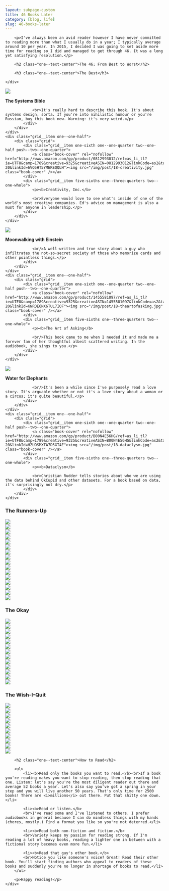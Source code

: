 ```yaml
---
layout: subpage-custom
title: 46 Books Later
category: [blog, life]
slug: 46-books-later
---
```


<div class="grid grid--full">
	<div class="grid__item push--one--two-twelfths one--eight-twelfths push--two--two-tenths two--six-tenths">

		<p>I've always been an avid reader however I have never committed to reading more than what I usually do in a year; I typically average around 10 per year. In 2015, I decided I was going to set aside more time for reading so I did and managed to get through 46. It was a long yet satisfying resolution.</p>

		<h2 class="one--text-center">The 46; From Best to Worst</h2>

		<h3 class="one--text-center">The Best</h3>

	</div>
</div>

<div class="grid">
	<div class="grid__item one--one-half">
		<div class="grid">
			<div class="grid__item one-sixth one--one-quarter two--one-half push--two--one-quarter">
				<a class="book-cover" rel="nofollow" class="book-cover" href="http://www.amazon.com/gp/product/0961825170/ref=as_li_tl?ie=UTF8&camp=1789&creative=9325&creativeASIN=0961825170&linkCode=as2&tag=heltraprodes-20&linkId=OSDRIO2RM32JGGKB"><img src="/img/post/18-thesystemsbible.jpg" class="book-cover" /></a>
			</div>
			<div class="grid__item five-sixths one--three-quarters two--one-whole">
				<p><b>The Systems Bible</b>

				<br>It's really hard to describe this book. It's about systems design, sorta. If you're into nihilistic humour or you're Russian, buy this book now. Warning: it's very weird.</p>
			</div>
		</div>
	</div>
	<div class="grid__item one--one-half">
		<div class="grid">
			<div class="grid__item one-sixth one--one-quarter two--one-half push--two--one-quarter">
				<a class="book-cover" rel="nofollow" href="http://www.amazon.com/gp/product/0812993012/ref=as_li_tl?ie=UTF8&camp=1789&creative=9325&creativeASIN=0812993012&linkCode=as2&tag=heltraprodes-20&linkId=6VQ5HT5YMEKEQQLH"><img src="/img/post/18-creativity.jpg" class="book-cover" /></a>
			</div>
			<div class="grid__item five-sixths one--three-quarters two--one-whole">
				<p><b>Creativity, Inc.</b>

				<br>Everyone would love to see what's inside of one of the world's most creative companies. Ed's advice on management is also a must for anyone in leadership.</p>
			</div>
		</div>
	</div>
</div>

<div class="grid">
	<div class="grid__item one--one-half">
		<div class="grid">
			<div class="grid__item one-sixth one--one-quarter two--one-half push--two--one-quarter">
				<a class="book-cover" rel="nofollow" href="http://www.amazon.com/gp/product/0143120530/ref=as_li_tl?ie=UTF8&camp=1789&creative=9325&creativeASIN=0143120530&linkCode=as2&tag=heltraprodes-20&linkId=WZ5MAR7MG67VMIVA"><img src="/img/post/18-moonwalkingwitheinstein.jpg" class="book-cover" /></a>
			</div>
			<div class="grid__item five-sixths one--three-quarters two--one-whole">
				<p><b>Moonwalking with Einstein</b>

				<br/>A well-written and true story about a guy who infiltrates the not-so-secret society of those who memorize cards and other pointless things.</p>
			</div>
		</div>
	</div>
	<div class="grid__item one--one-half">
		<div class="grid">
			<div class="grid__item one-sixth one--one-quarter two--one-half push--two--one-quarter">
				<a class="book-cover" rel="nofollow" href="http://www.amazon.com/gp/product/1455581097/ref=as_li_tl?ie=UTF8&camp=1789&creative=9325&creativeASIN=1455581097&linkCode=as2&tag=heltraprodes-20&linkId=KNRDE6NX6TUL7IOF"><img src="/img/post/18-theartofasking.jpg" class="book-cover" /></a>
			</div>
			<div class="grid__item five-sixths one--three-quarters two--one-whole">
				<p><b>The Art of Asking</b>

				<br/>This book came to me when I needed it and made me a forever fan of her thoughtful albeit scattered writing. In the audiobook, she sings to you.</p>
			</div>
		</div>
	</div>
</div>

<div class="grid">
	<div class="grid__item one--one-half">
		<div class="grid">
			<div class="grid__item one-sixth one--one-quarter two--one-half push--two--one-quarter">
				<a class="book-cover" rel="nofollow" href="http://www.amazon.com/gp/product/1565125606/ref=as_li_tl?ie=UTF8&camp=1789&creative=9325&creativeASIN=1565125606&linkCode=as2&tag=heltraprodes-20&linkId=DEEZD3J7CJJ2GXPN"><img src="/img/post/18-waterforelephants.jpg" class="book-cover" /></a>
			</div>
			<div class="grid__item five-sixths one--three-quarters two--one-whole">
				<p><b>Water for Elephants</b>

				<br/>It's been a while since I've purposely read a love story. It's arguable whether or not it's a love story about a woman or a circus; it's quite beautiful.</p>
			</div>
		</div>
	</div>
	<div class="grid__item one--one-half">
		<div class="grid">
			<div class="grid__item one-sixth one--one-quarter two--one-half push--two--one-quarter">
				<a class="book-cover" rel="nofollow" href="http://www.amazon.com/gp/product/B00N4E56HG/ref=as_li_tl?ie=UTF8&camp=1789&creative=9325&creativeASIN=B00N4E56HG&linkCode=as2&tag=heltraprodes-20&linkId=HZUOSMXTA7D5GT4E"><img src="/img/post/18-dataclysm.jpg" class="book-cover" /></a>
			</div>
			<div class="grid__item five-sixths one--three-quarters two--one-whole">
				<p><b>Dataclysm</b>

				<br>Christian Rudder tells stories about who we are using the data behind OkCupid and other datasets. For a book based on data, it's surprisingly not dry.</p>
			</div>
		</div>
	</div>
</div>

<div class="grid grid--full">
	<h3 class="one--text-center">The Runners-Up</h3>
</div>

<div class="grid">
	<div class="grid__item one-quarter one--one-sixth">
		<a class="book-cover" rel="nofollow" href="http://www.amazon.com/gp/product/0743284895/ref=as_li_tl?ie=UTF8&camp=1789&creative=9325&creativeASIN=0743284895&linkCode=as2&tag=heltraprodes-20&linkId=GARKKHLUO5JEFAHZ"><img src="/img/post/18-chuckkolstermanIV.jpg" class="book-cover" /></a>
	</div>
	<div class="grid__item one-quarter one--one-sixth">
		<a class="book-cover" rel="nofollow" href="http://www.amazon.com/gp/product/0671695886/ref=as_li_tl?ie=UTF8&camp=1789&creative=9325&creativeASIN=0671695886&linkCode=as2&tag=heltraprodes-20&linkId=F3PL6UVTLR4DTN33"><img src="/img/post/18-desertsolitaire.jpg" class="book-cover" /></a>
	</div>
	<div class="grid__item one-quarter one--one-sixth">
		<a class="book-cover" rel="nofollow" href="http://www.amazon.com/gp/product/1416544216/ref=as_li_tl?ie=UTF8&camp=1789&creative=9325&creativeASIN=1416544216&linkCode=as2&tag=heltraprodes-20&linkId=JOSCCQGBZN6FWEPQ"><img src="/img/post/18-eatingthedinosaur.jpg" class="book-cover" /></a>
	</div>
	<div class="grid__item one-quarter one--one-sixth">
		<a class="book-cover" rel="nofollow" href="http://www.amazon.com/gp/product/0062301233/ref=as_li_tl?ie=UTF8&camp=1789&creative=9325&creativeASIN=0062301233&linkCode=as2&tag=heltraprodes-20&linkId=3I3E6TMWYGSE3GAX"><img src="/img/post/18-elonmusk.jpg" class="book-cover" /></a>
	</div>
	<div class="grid__item one-quarter one--one-sixth">
		<a class="book-cover" rel="nofollow" href="http://www.amazon.com/gp/product/0674729013/ref=as_li_tl?ie=UTF8&camp=1789&creative=9325&creativeASIN=0674729013&linkCode=as2&tag=heltraprodes-20&linkId=ID5ESITRNVHU43YJ"><img src="/img/post/18-makeitstick.jpg" class="book-cover" /></a>
	</div>
	<div class="grid__item one-quarter one--one-sixth">
		<a class="book-cover" rel="nofollow" href="http://www.amazon.com/gp/product/1250037751/ref=as_li_tl?ie=UTF8&camp=1789&creative=9325&creativeASIN=1250037751&linkCode=as2&tag=heltraprodes-20&linkId=6WO54QN7NCNPKWAO"><img src="/img/post/18-mrpenumbra.jpg" class="book-cover" /></a>
	</div>
	<div class="grid__item one-quarter one--one-sixth">
		<a class="book-cover" rel="nofollow" href="http://www.amazon.com/gp/product/0143125826/ref=as_li_tl?ie=UTF8&camp=1789&creative=9325&creativeASIN=0143125826&linkCode=as2&tag=heltraprodes-20&linkId=K3EOHD636QCG725G"><img src="/img/post/18-smarterthanyouthink.jpg" class="book-cover" /></a>
	</div>
	<div class="grid__item one-quarter one--one-sixth">
		<a class="book-cover" rel="nofollow" href="http://www.amazon.com/gp/product/1591846447/ref=as_li_tl?ie=UTF8&camp=1789&creative=9325&creativeASIN=1591846447&linkCode=as2&tag=heltraprodes-20&linkId=WKKXHN7IEXFNHR7B"><img src="/img/post/18-startwithwhy.jpg" class="book-cover" /></a>
	</div>
	<div class="grid__item one-quarter one--one-sixth">
		<a class="book-cover" rel="nofollow" href="http://www.amazon.com/gp/product/0062315005/ref=as_li_tl?ie=UTF8&camp=1789&creative=9325&creativeASIN=0062315005&linkCode=as2&tag=heltraprodes-20&linkId=BBYNK5VHVFO72WO6"><img src="/img/post/18-thealchemist.jpg" class="book-cover" /></a>
	</div>
	<div class="grid__item one-quarter one--one-sixth">
		<a class="book-cover" rel="nofollow" href="http://www.amazon.com/gp/product/0865478015/ref=as_li_tl?ie=UTF8&camp=1789&creative=9325&creativeASIN=0865478015&linkCode=as2&tag=heltraprodes-20&linkId=ZXIDWVQTLZSA5OKB"><img src="/img/post/18-theantidote.jpg" class="book-cover" /></a>
	</div>
	<div class="grid__item one-quarter one--one-sixth">
		<a class="book-cover" rel="nofollow" href="http://www.amazon.com/gp/product/1594633665/ref=as_li_tl?ie=UTF8&camp=1789&creative=9325&creativeASIN=1594633665&linkCode=as2&tag=heltraprodes-20&linkId=2C33HDLVLNMLRDQU"><img src="/img/post/18-thegirlonthetrain.jpg" class="book-cover" /></a>
	</div>
	<div class="grid__item one-quarter one--one-sixth">
		<a class="book-cover" rel="nofollow" href="http://www.amazon.com/gp/product/0062183613/ref=as_li_tl?ie=UTF8&camp=1789&creative=9325&creativeASIN=0062183613&linkCode=as2&tag=heltraprodes-20&linkId=TMFFVIXKOU7H53QP"><img src="/img/post/18-thehonesttruth.jpg" class="book-cover" /></a>
	</div>
	<div class="grid__item one-quarter one--one-sixth">
		<a class="book-cover" rel="nofollow" href="http://www.amazon.com/gp/product/B018HIZSIA/ref=as_li_tl?ie=UTF8&camp=1789&creative=9325&creativeASIN=B018HIZSIA&linkCode=as2&tag=heltraprodes-20&linkId=H33PRYQMCSV6CFIR"><img src="/img/post/18-themartian.jpg" class="book-cover" /></a>
	</div>
	<div class="grid__item one-quarter one--one-sixth">
		<a class="book-cover" rel="nofollow" href="http://www.amazon.com/gp/product/0062255665/ref=as_li_tl?ie=UTF8&camp=1789&creative=9325&creativeASIN=0062255665&linkCode=as2&tag=heltraprodes-20&linkId=JJQVGWVUCRPAGPCX"><img src="/img/post/18-theoceanattheend.jpg" class="book-cover" /></a>
	</div>
	<div class="grid__item one-quarter one--one-sixth">
		<a class="book-cover" rel="nofollow" href="http://www.amazon.com/gp/product/0061995045/ref=as_li_tl?ie=UTF8&camp=1789&creative=9325&creativeASIN=0061995045&linkCode=as2&tag=heltraprodes-20&linkId=7X242UF5JHBE7A6B"><img src="/img/post/18-theupsideofirrationality.jpg" class="book-cover" /></a>
	</div>
	<div class="grid__item one-quarter one--one-sixth">
		<a class="book-cover" rel="nofollow" href="http://www.amazon.com/gp/product/1452135193/ref=as_li_tl?ie=UTF8&camp=1789&creative=9325&creativeASIN=1452135193&linkCode=as2&tag=heltraprodes-20&linkId=C3PNX5QEEZA7ORCE"><img src="/img/post/18-waymorethanluck.jpg" class="book-cover" /></a>
	</div>
</div>

<div class="grid grid--full">
	<h3 class="one--text-center">The Okay</h3>
</div>

<div class="grid">
	<div class="grid__item one-sixth one--one-eighth">
		<img src="/img/post/18-10happier.jpg" class="book-cover" />
	</div>
	<div class="grid__item one-sixth one--one-eighth">
		<img src="/img/post/18-americangods.jpg" class="book-cover" />
	</div>
	<div class="grid__item one-sixth one--one-eighth">
		<img src="/img/post/18-goodtogreat.jpg" class="book-cover" />
	</div>
	<div class="grid__item one-sixth one--one-eighth">
		<img src="/img/post/18-killingyourselftolive.jpg" class="book-cover" />
	</div>
	<div class="grid__item one-sixth one--one-eighth">
		<img src="/img/post/18-notmyfathersson.jpg" class="book-cover" />
	</div>
	<div class="grid__item one-sixth one--one-eighth">
		<img src="/img/post/18-storiesionlytellmyfriends.jpg" class="book-cover" />
	</div>
	<div class="grid__item one-sixth one--one-eighth">
		<img src="/img/post/18-theeverythingstore.jpg" class="book-cover" />
	</div>
	<div class="grid__item one-sixth one--one-eighth">
		<img src="/img/post/18-thelongdark.jpg" class="book-cover" />
	</div>
	<div class="grid__item one-sixth one--one-eighth">
		<img src="/img/post/18-thevisibleman.jpg" class="book-cover" />
	</div>
	<div class="grid__item one-sixth one--one-eighth">
		<img src="/img/post/18-twilightoftheelites.jpg" class="book-cover" />
	</div>
	<div class="grid__item one-sixth one--one-eighth">
		<img src="/img/post/18-vagabonding.jpg" class="book-cover" />
	</div>
	<div class="grid__item one-sixth one--one-eighth">
		<img src="/img/post/18-whatif.jpg" class="book-cover" />
	</div>
	<div class="grid__item one-sixth one--one-eighth">
		<img src="/img/post/18-zerotoone.jpg" class="book-cover" />
	</div>
</div>

<div class="grid grid--full">
	<h3 class="one--text-center">The Wish-I-Quit</h3>
</div>

<div class="grid">
	<div class="grid__item one-tenth">
		<img src="/img/post/18-bornstandingup.jpg" />
	</div>
	<div class="grid__item one-tenth">
		<img src="/img/post/18-furiouslyhappy.jpg" />
	</div>
	<div class="grid__item one-tenth">
		<img src="/img/post/18-howthemindworks.jpg" />
	</div>
	<div class="grid__item one-tenth">
		<img src="/img/post/18-leanin.jpg" />
	</div>
	<div class="grid__item one-tenth">
		<img src="/img/post/18-meditations.jpg" />
	</div>
	<div class="grid__item one-tenth">
		<img src="/img/post/18-modernromance.jpg" />
	</div>
	<div class="grid__item one-tenth">
		<img src="/img/post/18-onemorething.jpg" />
	</div>
	<div class="grid__item one-tenth">
		<img src="/img/post/18-pitchanything.jpg" />
	</div>
	<div class="grid__item one-tenth">
		<img src="/img/post/18-thedesign.jpg" />
	</div>
	<div class="grid__item one-tenth">
		<img src="/img/post/18-whenyouareengulfed.jpg" />
	</div>
</div>

<div class="grid grid--full">
	<div class="grid__item push--one--two-twelfths one--eight-twelfths push--two--two-tenths two--six-tenths">

		<h2 class="one--text-center">How to Read</h2>

		<ul>
			<li><b>Read only the books you want to read.</b><br>If a book you're reading makes you want to stop reading, then stop reading that one. Listen: let's say you're the most diligent reader out there and average 52 books a year. Let's also say you've got a spring in your step and you will live another 50 years. That's only time for 2500 books! There are <i>millions</i> out there. Put that shitty one down.</li>

			<li><b>Read or listen.</b>
			<br>I've read some and I've listened to others. I prefer audiobooks in general because I can do mindless things with my hands (chores, mostly.) Find a format you like so you're not deterred.</li>

			<li><b>Read both non-fiction and fiction.</b>
			<br>Variety keeps my passion for reading strong. If I'm reading a lot of heavy books, reading a lighter one in between with a fictional story becomes even more fun.</li>

			<li><b>Read that guy's other book.</b>
			<br>Notice you like someone's voice? Great! Read their other book. You'll start finding authors who appeal to readers of these books and suddenly you're no longer in shortage of books to read.</li>
		</ul>

		<p>Happy reading!</p>
	</div>
</div>
